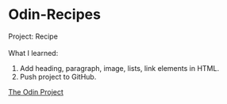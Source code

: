 # Odin-Recipes

Project: Recipe <br> <br>
What I learned: 
1. Add heading, paragraph, image, lists, link elements in HTML.
2. Push project to GitHub.

[The Odin Project](https://www.theodinproject.com/paths/foundations/courses/foundations/lessons/recipes)